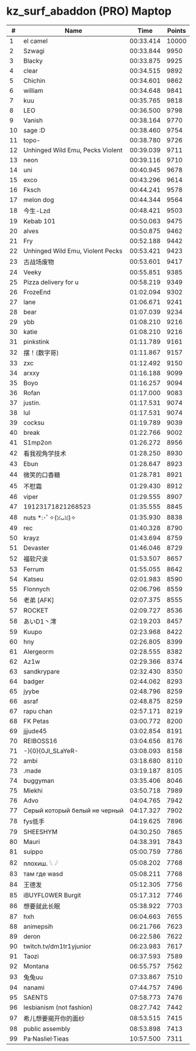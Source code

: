 # kz_surf_abaddon (PRO) Maptop

|  # | Name | Time | Points |
|-------------- | -------------- | -------------- | -------------- | 
| 1 | el camel | 00:33.414 | 10000 | 
| 2 | Szwagi | 00:33.844 | 9950 | 
| 3 | Blacky | 00:33.875 | 9925 | 
| 4 | clear | 00:34.515 | 9892 | 
| 5 | Chichin | 00:34.601 | 9862 | 
| 6 | william | 00:34.648 | 9841 | 
| 7 | kuu | 00:35.765 | 9818 | 
| 8 | LEO | 00:36.500 | 9798 | 
| 9 | Vanish | 00:38.164 | 9770 | 
| 10 | sage :D | 00:38.460 | 9754 | 
| 11 | topo- | 00:38.780 | 9726 | 
| 12 | Unhinged Wild Emu, Pecks Violent | 00:39.039 | 9711 | 
| 13 | neon | 00:39.116 | 9710 | 
| 14 | uni | 00:40.945 | 9678 | 
| 15 | exco | 00:43.296 | 9614 | 
| 16 | Fksch | 00:44.241 | 9578 | 
| 17 | melon dog | 00:44.344 | 9564 | 
| 18 | 今生-Lzd | 00:48.421 | 9503 | 
| 19 | Kebab 101 | 00:50.063 | 9475 | 
| 20 | alves | 00:50.875 | 9462 | 
| 21 | Fry | 00:52.188 | 9442 | 
| 22 | Unhinged Wild Emu, Violent Pecks | 00:53.421 | 9423 | 
| 23 | 古战场废物 | 00:53.601 | 9417 | 
| 24 | Veeky | 00:55.851 | 9385 | 
| 25 | Pizza delivery for u | 00:58.219 | 9349 | 
| 26 | FrozeEnd | 01:02.094 | 9302 | 
| 27 | lane | 01:06.671 | 9241 | 
| 28 | bear | 01:07.039 | 9234 | 
| 29 | ybb | 01:08.210 | 9216 | 
| 30 | katie | 01:08.210 | 9216 | 
| 31 | pinkstink | 01:11.789 | 9161 | 
| 32 | 摆！(数字哥) | 01:11.867 | 9157 | 
| 33 | zxc | 01:12.492 | 9150 | 
| 34 | arxxy | 01:16.188 | 9099 | 
| 35 | Boyo | 01:16.257 | 9094 | 
| 36 | Rofan | 01:17.000 | 9083 | 
| 37 | justin. | 01:17.531 | 9074 | 
| 38 | lul | 01:17.531 | 9074 | 
| 39 | cocksu | 01:19.789 | 9039 | 
| 40 | break | 01:22.766 | 9002 | 
| 41 | S1mp2on | 01:26.272 | 8956 | 
| 42 | 看我视角学技术 | 01:28.250 | 8930 | 
| 43 | Ebun | 01:28.647 | 8923 | 
| 44 | 微笑的口香糖 | 01:28.781 | 8921 | 
| 45 | 不慰霜 | 01:29.430 | 8912 | 
| 46 | viper | 01:29.555 | 8907 | 
| 47 | 19123171821268523 | 01:35.555 | 8845 | 
| 48 | nuts *:･ﾟ✧(ꈍᴗꈍ)✧ | 01:35.930 | 8838 | 
| 49 | rec | 01:40.328 | 8790 | 
| 50 | krayz | 01:43.694 | 8759 | 
| 51 | Devaster | 01:46.046 | 8729 | 
| 52 | 福软尺诶 | 01:53.507 | 8657 | 
| 53 | Ferrum | 01:55.055 | 8642 | 
| 54 | Katseu | 02:01.983 | 8590 | 
| 55 | Flonnych | 02:06.796 | 8559 | 
| 56 | 老弟 [AFK] | 02:07.375 | 8555 | 
| 57 | ROCKET | 02:09.727 | 8536 | 
| 58 | あいD1丶澪 | 02:19.203 | 8457 | 
| 59 | Kuupo | 02:23.968 | 8422 | 
| 60 | hny | 02:26.805 | 8399 | 
| 61 | Alergeorm | 02:28.555 | 8382 | 
| 62 | Az1w | 02:29.366 | 8374 | 
| 63 | sandkrypare | 02:32.430 | 8350 | 
| 64 | badger | 02:44.062 | 8293 | 
| 65 | jyybe | 02:48.796 | 8259 | 
| 66 | asraf | 02:48.875 | 8259 | 
| 67 | rapu chan | 02:57.171 | 8219 | 
| 68 | FK Petas | 03:00.772 | 8200 | 
| 69 | jjjude45 | 03:02.854 | 8191 | 
| 70 | REIBOSS16 | 03:04.656 | 8176 | 
| 71 | -}{0}{0JI_SLaYeR- | 03:08.093 | 8158 | 
| 72 | ambi | 03:18.680 | 8110 | 
| 73 | .made | 03:19.187 | 8105 | 
| 74 | buggyman | 03:35.406 | 8046 | 
| 75 | Miekhi | 03:50.718 | 7989 | 
| 76 | Advo | 04:04.765 | 7942 | 
| 77 | Серый который белый не черный | 04:17.327 | 7902 | 
| 78 | fys低手 | 04:19.625 | 7896 | 
| 79 | SHEESHYM | 04:30.250 | 7865 | 
| 80 | Mauri | 04:38.391 | 7843 | 
| 81 | suippo | 05:00.759 | 7786 | 
| 82 | плохиш. 𓆩 𓆪 | 05:08.202 | 7768 | 
| 83 | там где wasd | 05:08.211 | 7768 | 
| 84 | 王德发 | 05:12.305 | 7756 | 
| 85 | iBUYFL0WER Burgit | 05:17.312 | 7746 | 
| 86 | 想要就此长眠 | 05:38.922 | 7703 | 
| 87 | hxh | 06:04.663 | 7655 | 
| 88 | animepsih | 06:21.766 | 7623 | 
| 89 | deron | 06:22.586 | 7622 | 
| 90 | twitch.tv/dm1tr1yjunior | 06:23.983 | 7617 | 
| 91 | Taozi | 06:37.593 | 7589 | 
| 92 | Montana | 06:55.757 | 7562 | 
| 93 | 兔兔uu | 07:33.867 | 7510 | 
| 94 | nanami | 07:44.757 | 7496 | 
| 95 | SAENTS | 07:58.773 | 7476 | 
| 96 | lesbianism (not fashion) | 08:27.742 | 7442 | 
| 97 | 希儿想要揭开你的面纱 | 08:53.515 | 7415 | 
| 98 | public assembly | 08:53.898 | 7413 | 
| 99 | Pa·Nasliel·Tieas | 10:57.500 | 7311 | 

